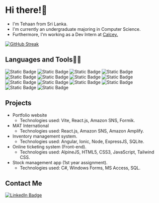 # Hi there!👋 
- I'm Tehaan from Sri Lanka.
- I'm currently an undergraduate majoring in Computer Science.
- Furthermore, I'm working as a Dev Intern at <a href="https://calcey.com/" target="_blank">Calcey.</a>

[![GitHub Streak](https://github-readme-streak-stats-iu201c0dj-tehaan-pereras-projects.vercel.app?user=tehaandev&theme=shadow-purple&hide_border=true&date_format=M%20j%5B%2C%20Y%5D)](https://git.io/streak-stats)

## Languages and Tools🧑‍💻

![Static Badge](https://img.shields.io/badge/Node.js-%23339933?style=flat-square&logo=node.js&logoColor=white)
![Static Badge](https://img.shields.io/badge/React.js%20-%20%2361DAFB?style=flat-square&logo=react&logoColor=%23fff)
![Static Badge](https://img.shields.io/badge/Vite-%23646CFF?style=flat-square&logo=vite&logoColor=%23fff)
![Static Badge](https://img.shields.io/badge/Angular-%23C3002F?style=flat-square&logo=angular&logoColor=white)
![Static Badge](https://img.shields.io/badge/Ionic-%233880FF?style=flat-square&logo=ionic&logoColor=white)
![Static Badge](https://img.shields.io/badge/C%23-%23512BD4?style=flat-square&logo=C%23&logoColor=white)
![Static Badge](https://img.shields.io/badge/Alpine.js-%238BC0D0?style=flat-square&logo=alpine.js&logoColor=white)
![Static Badge](https://img.shields.io/badge/PHP-%23777BB4?style=flat-square&logo=php&logoColor=white)
![Static Badge](https://img.shields.io/badge/HTML5-%23E34F26?style=flat-square&logo=html5&logoColor=white)
![Static Badge](https://img.shields.io/badge/CSS3-%231572B6?style=flat-square&logo=css3&logoColor=white)
![Static Badge](https://img.shields.io/badge/JavaScript-%23F7DF1E?style=flat-square&logo=javascript&logoColor=white)
![Static Badge](https://img.shields.io/badge/TypeScript-%233178C6?style=flat-square&logo=typescript&logoColor=%23fff)
![Static Badge](https://img.shields.io/badge/SQLite-%23003B57?style=flat-square&logo=sqlite&logoColor=white)
![Static Badge](https://img.shields.io/badge/Tailwind-%23fff?style=flat-square&logo=tailwindcss&logoColor=%23fff&labelColor=%2306B6D4&color=%2306B6D4)

## Projects

* Portfolio website
  * Technologies used: Vite, React.js, Amazon SNS, Formik.
* MAT International
  * Technologies used: React.js, Amazon SNS, Amazon Amplify.
* Inventory management system.
  * Technologies used: Angular, Ionic, Node, ExpressJS, SQLite.
* Online ticketing system (Front-end).
  * Technologies used: AlpineJS, HTML5, CSS3, JavaScript, Tailwind CSS.
* Stock management app (1st year assignment).
  * Technologies used: C#, Windows Forms, MS Access, SQL.  



## Contact Me
[![LinkedIn Badge](https://img.shields.io/badge/LinkedIn-blue?style=flat-square&logo=LinkedIn&link=https%3A%2F%2Fwww.linkedin.com%2Fin%2Ftehaan-perera%2F)](https://www.linkedin.com/in/tehaan-perera/)

